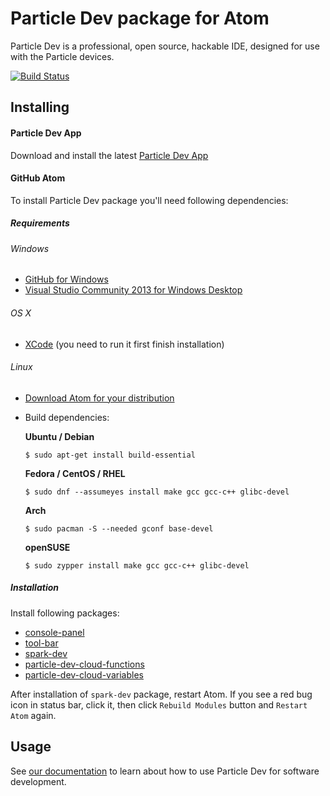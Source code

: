 # Particle Dev package for Atom

Particle Dev is a professional, open source, hackable IDE, designed for use with the Particle devices.

[![Build Status](https://travis-ci.org/spark/spark-dev.svg?branch=master)](https://travis-ci.org/spark/spark-dev)

## Installing

#### Particle Dev App

Download and install the latest [Particle Dev App](https://github.com/spark/particle-dev-app)

#### GitHub Atom

To install Particle Dev package you'll need following dependencies:

##### Requirements

###### Windows

* [GitHub for Windows](https://desktop.github.com/)
* [Visual Studio Community 2013 for Windows Desktop](https://www.visualstudio.com/en-us/downloads/download-visual-studio-vs#DownloadFamilies_2)

###### OS X

* [XCode](https://itunes.apple.com/gb/app/xcode/id497799835?mt=12) (you need to run it first finish installation)

###### Linux

* [Download Atom for your distribution](https://github.com/atom/atom/releases/latest)
* Build dependencies:

	**Ubuntu / Debian**

	`$ sudo apt-get install build-essential`

	**Fedora / CentOS / RHEL**

	`$ sudo dnf --assumeyes install make gcc gcc-c++ glibc-devel`

	**Arch**

	`$ sudo pacman -S --needed gconf base-devel`

	**openSUSE**

	`$ sudo zypper install make gcc gcc-c++ glibc-devel`

##### Installation

Install following packages:

* [console-panel](https://atom.io/packages/console-panel)
* [tool-bar](https://atom.io/packages/tool-bar)
* [spark-dev](https://atom.io/packages/spark-dev)
* [particle-dev-cloud-functions](https://atom.io/packages/particle-dev-cloud-functions)
* [particle-dev-cloud-variables](https://atom.io/packages/particle-dev-cloud-variables)

After installation of `spark-dev` package, restart Atom. If you see a red bug icon in status bar, click it, then click `Rebuild Modules` button and `Restart Atom` again.

## Usage

See [our documentation](http://docs.particle.io/core/dev) to learn about how to use Particle Dev for software development.
